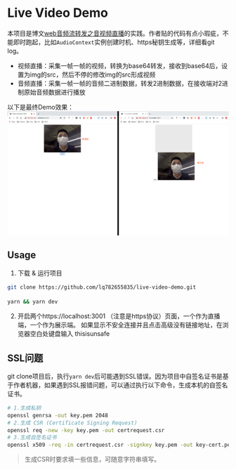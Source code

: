# Live Video Demo

本项目是博文[web音频流转发之音视频直播](https://segmentfault.com/a/1190000011492525)的实践。作者贴的代码有点小瑕疵，不能即时跑起，比如`AudioContext`实例创建时机、https秘钥生成等，详细看git log。

* 视频直播：采集一帧一帧的视频，转换为base64转发，接收到base64后，设置为img的src，然后不停的修改img的src形成视频
* 音频直播：采集一帧一帧的音频二进制数据，转发2进制数据，在接收端对2进制原始音频数据进行播放

以下是最终Demo效果：
![image](./preview.png)

## Usage

1. 下载 & 运行项目

``` bash
git clone https://github.com/lq782655835/live-video-demo.git

yarn && yarn dev
```

2. 开启两个https://localhost:3001
（注意是https协议）页面，一个作为直播端，一个作为展示端。
如果显示不安全连接并且点击高级没有链接地址，在浏览器空白处键盘输入 thisisunsafe

## SSL问题

git clone项目后，执行`yarn dev`后可能遇到SSL错误。因为项目中自签名证书是基于作者机器，如果遇到SSL报错问题，可以通过执行以下命令，生成本机的自签名证书。

``` sh
# 1.生成私钥
openssl genrsa -out key.pem 2048
# 2.生成 CSR (Certificate Signing Request)
openssl req -new -key key.pem -out certrequest.csr
# 3.生成自签名证书
openssl x509 -req -in certrequest.csr -signkey key.pem -out key-cert.pem
```

> 生成CSR时要求填一些信息，可随意字符串填写。
